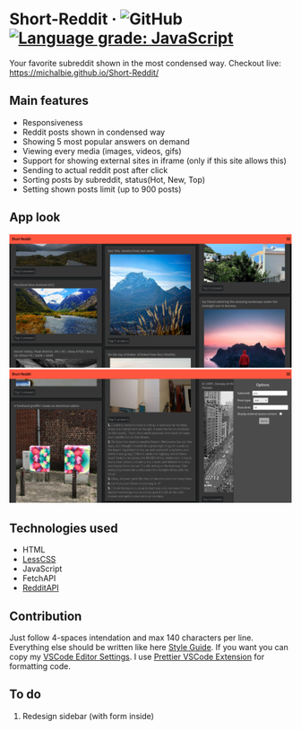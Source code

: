 # Short-Reddit &middot; ![GitHub](https://img.shields.io/github/license/michalbie/Short-Reddit) [![Language grade: JavaScript](https://img.shields.io/lgtm/grade/javascript/g/michalbie/Short-Reddit.svg?logo=lgtm&logoWidth=18)](https://lgtm.com/projects/g/michalbie/Short-Reddit/context:javascript)
Your favorite subreddit shown in the most condensed way.
Checkout live: <a href="https://michalbie.github.io/Short-Reddit/" target="_blank"> https://michalbie.github.io/Short-Reddit/ </a>


## Main features
* Responsiveness
* Reddit posts shown in condensed way
* Showing 5 most popular answers on demand
* Viewing every media (images, videos, gifs)
* Support for showing external sites in iframe (only if this site allows this)
* Sending to actual reddit post after click
* Sorting posts by subreddit, status(Hot, New, Top)
* Setting shown posts limit (up to 900 posts)

## App look
![Desktop](assets/screenshots/desktop_1.png "Desktop")
![Desktop](assets/screenshots/desktop_2.png "Desktop")

## Technologies used
* HTML
* [LessCSS](http://lesscss.org/ "LessCSS")
* JavaScript
* FetchAPI
* [RedditAPI](https://www.reddit.com/dev/api/ "Reddit API")

## Contribution
Just follow 4-spaces intendation and max 140 characters per line. Everything else should be written like here [Style Guide](https://github.com/bevacqua/js 
"bavacqua style guide"). If you want you can copy my [VSCode Editor Settings](.vscode "VSCode Editor Settings"). I use [Prettier VSCode Extension](https://marketplace.visualstudio.com/items?itemName=esbenp.prettier-vscode) for formatting code.

## To do
1. Redesign sidebar (with form inside)
